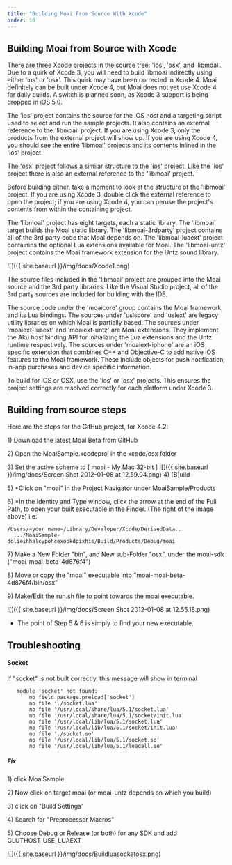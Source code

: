```yaml
---
title: "Building Moai From Source With Xcode"
order: 10
---
```


Building Moai from Source with Xcode
------------------------------------

There are three Xcode projects in the source tree: 'ios', 'osx', and 'libmoai'. Due to a quirk of Xcode 3, you will need to build libmoai indirectly using either 'ios' or 'osx'. This quirk may have been corrected in Xcode 4. Moai definitely can be built under Xcode 4, but Moai does not yet use Xcode 4 for daily builds. A switch is planned soon, as Xcode 3 support is being dropped in iOS 5.0.

The 'ios' project contains the source for the iOS host and a targeting script used to select and run the sample projects. It also contains an external reference to the 'libmoai' project. If you are using Xcode 3, only the products from the external project will show up. If you are using Xcode 4, you should see the entire 'libmoai' projects and its contents inlined in the 'ios' project.

The 'osx' project follows a similar structure to the 'ios' project. Like the 'ios' project there is also an external reference to the 'libmoai' project.

Before building either, take a moment to look at the structure of the 'libmoai' project. If you are using Xcode 3, double click the external reference to open the project; if you are using Xcode 4, you can peruse the project's contents from within the containing project.

The 'libmoai' project has eight targets, each a static library. The 'libmoai' target builds the Moai static library. The 'libmoai-3rdparty' project contains all of the 3rd party code that Moai depends on. The 'libmoai-luaext' project containins the optional Lua extensions available for Moai. The 'libmoai-untz' project contains the Moai framework extension for the Untz sound library.

![]({{ site.baseurl }}/img/docs/Xcode1.png)

The source files included in the 'libmoai' project are grouped into the Moai source and the 3rd party libraries. Like the Visual Studio project, all of the 3rd party sources are included for building with the IDE.

The source code under the 'moaicore' group contains the Moai framework and its Lua bindings. The sources under 'uslscore' and 'uslext' are legacy utility libraries on which Moai is partially based. The sources under 'moaiext-luaext' and 'moaiext-untz' are Moai extensions. They implement the Aku host binding API for initializing the Lua extensions and the Untz runtime respectively. The sources under 'moaiext-iphone' are an iOS specific extension that combines C++ and Objective-C to add native iOS features to the Moai framework. These include objects for push notification, in-app purchases and device specific information.

To build for iOS or OSX, use the 'ios' or 'osx' projects. This ensures the project settings are resolved correctly for each platform under Xcode 3.

Building from source steps
--------------------------

Here are the steps for the GitHub project, for Xcode 4.2:

1\) Download the latest Moai Beta from GitHub

2\) Open the MoaiSample.xcodeproj in the xcode/osx folder

3\) Set the active scheme to [ moai - My Mac 32-bit ] ![]({{ site.baseurl }}/img/docs/Screen Shot 2012-01-08 at 12.59.04.png) 4) [B]uild

5\) \*Click on "moai" in the Project Navigator under MoaiSample/Products

6\) \*In the Identity and Type window, click the arrow at the end of the Full Path, to open your built executable in the Finder. (The right of the image above) i.e:

```
/Users/~your name~/Library/Developer/Xcode/DerivedData...
  .../MoaiSample-dolieihhalcypohcexopkdpixhis/Build/Products/Debug/moai
```

7\) Make a New Folder "bin", and New sub-Folder "osx", under the moai-sdk ("moai-moai-beta-4d876f4")

8\) Move or copy the "moai" executable into "moai-moai-beta-4d876f4/bin/osx"

9\) Make/Edit the run.sh file to point towards the moai executable.

![]({{ site.baseurl }}/img/docs/Screen Shot 2012-01-08 at 12.55.18.png)

-   The point of Step 5 & 6 is simply to find your new executable.

Troubleshooting
---------------

#### Socket

If "socket" is not built correctly, this message will show in terminal

```
   module 'socket' not found:
       no field package.preload['socket']
       no file './socket.lua'
       no file '/usr/local/share/lua/5.1/socket.lua'
       no file '/usr/local/share/lua/5.1/socket/init.lua'
       no file '/usr/local/lib/lua/5.1/socket.lua'
       no file '/usr/local/lib/lua/5.1/socket/init.lua'
       no file './socket.so'
       no file '/usr/local/lib/lua/5.1/socket.so'
       no file '/usr/local/lib/lua/5.1/loadall.so'
```

##### Fix

1\) click MoaiSample

2\) Now click on target moai (or moai-untz depends on which you build)

3\) click on "Build Settings"

4\) Search for "Preprocessor Macros"

5\) Choose Debug or Release (or both) for any SDK and add GLUTHOST\_USE\_LUAEXT

![]({{ site.baseurl }}/img/docs/Buildluasocketosx.png)
